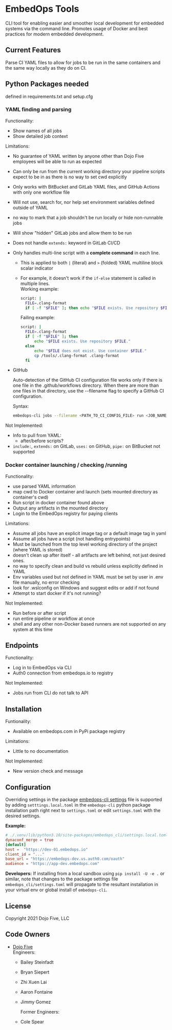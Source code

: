 # EmbedOps Tools

CLI tool for enabling easier and smoother local development for embedded systems via the command line. Promotes usage of Docker and best practices for modern embedded development.

## Current Features

Parse CI YAML files to allow for jobs to be run in the same containers and the same way locally as they do on CI.

## Python Packages needed

defined in requirements.txt and setup.cfg

### YAML finding and parsing

Functionality:

- Show names of all jobs
- Show detailed job context

Limitations:

- No guarantee of YAML written by anyone other than Dojo Five employees will be able to run as expected
- Can only be run from the current working directory your pipeline scripts expect to be in as there is no way to set cwd explicitly
- Only works with BitBucket and GitLab YAML files, and GitHub Actions with only one workflow file
- Will not use, search for, nor help set environment variables defined outside of YAML
- no way to mark that a job shouldn't be run locally or hide non-runnable jobs
- Will show "hidden" GitLab jobs and allow them to be run
- Does not handle `extends:` keyword in GitLab CI/CD
- Only handles multi-line script with a **complete command** in each line.
  - This is applied to both `|` (literal) and `>` (folded) YAML multiline block scalar indicator
  - For example, it doesn't work if the `if-else` statement is called in multiple lines. \
    Working example:

    ```bash
    script: |
      FILE=.clang-format
      if [ -f "$FILE" ]; then echo "$FILE exists. Use repository $FILE."; else echo "$FILE does not exist. Use container $FILE."; cp /tools/.clang-format .clang-format; fi
    ```

    Failing example:

    ```bash
    script: |
      FILE=.clang-format
      if [ -f "$FILE" ]; then 
          echo "$FILE exists. Use repository $FILE."
      else 
          echo "$FILE does not exist. Use container $FILE."
          cp /tools/.clang-format .clang-format
      fi
    ```

- GitHub

  Auto-detection of the GitHub CI configuration file works only if there is one file in the .github/workflows directory. When there are more than one files in that directory, use the --filename flag to specify a GitHub CI configuration.

  Syntax:

  ```bash
  embedops-cli jobs --filename <PATH_TO_CI_CONFIG_FILE> run <JOB_NAME>
  ```

Not Implemented:

- Info to pull from YAML:
  - after/before scripts?
- `include:`, `extends:` on GitLab, `uses:` on GitHub, `pipe:` on BitBucket not supported

### Docker container launching / checking /running

Functionality:

- use parsed YAML information
- map cwd to Docker container and launch (sets mounted directory as container's cwd)
- Run script in docker container found above
- Output any artifacts in the mounted directory
- Login to the EmbedOps registry for paying clients

Limitations:

- Assume all jobs have an explicit image tag or a default image tag in yaml
- Assume all jobs have a script (not handling entrypoints)
- Must be launched from the top level working directory of the project (where YAML is stored)
- doesn't clean up after itself - all artifacts are left behind, not just desired ones.
- no way to specify clean and build vs rebuild unless explicitly defined in YAML
- Env variables used but not defined in YAML must be set by user in .env file manually, no error checking
- look for .wslconfig on Windows and suggest edits or add if not found
- Attempt to start docker if it's not running?

Not Implemented:

- Run before or after script
- run entire pipeline or workflow at once
- shell and any other non-Docker based runners are not supported on any system at this time

## Endpoints

Functionality:

- Log in to EmbedOps via CLI
- Auth0 connection from embedops.io to registry

Not Implemented:

- Jobs run from CLI do not talk to API

## Installation

Funtionality:

- Available on embedops.com in PyPi package registry

Limitations:

- Little to no documentation

Not Implemented:

- New version check and message

## Configuration

Overriding settings in the package [embedops-cli settings](embedops_cli/settings.toml) file is supported by adding `setttings.local.toml` in the `embedops-cli` python package installation path right next to `settings.toml` or edit `settings.toml` with the desired settings.

**Example:**

```toml
# ./.venv/lib/python3.10/site-packages/embedops_cli/settings.local.toml
dynaconf_merge = true
[default]
host =  "https://dev-01.embedops.io"
client_id = "..."
base_url = "https://embedops-dev.us.auth0.com/oauth"
audience = "https://app-dev.embedops.com"
```

**Developers:** If installing from a local sandbox using `pip install -U -e .` or similar, note that changes to the package settings file `embedops_cli/settings.toml` will propagate to the resultant installation in your virtual env or global install of `embedops-cli`.

## License

Copyright 2021 Dojo Five, LLC

## Code Owners

- [Dojo Five](https://dojofive.com/)  
    Engineers:
  - Bailey Steinfadt
  - Bryan Siepert
  - Zhi Xuen Lai
  - Aaron Fontaine
  - Jimmy Gomez

    Former Engineers:
  - Cole Spear
